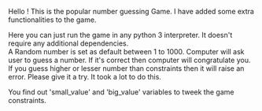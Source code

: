 Hello ! This is the popular number guessing Game. I have added some extra functionalities to the game.     

Here you can just run the game in any python 3 interpreter. It doesn't require any additional dependencies.  
A Random number is set as default between 1 to 1000. Computer will ask user to guess a number. If it's correct then computer will congratulate you. If you guess higher or lesser number than constraints then it will raise an error. Please give it a try. It took a lot to do this.    

You find out 'small_value' and 'big_value' variables to tweek the game constraints. 
